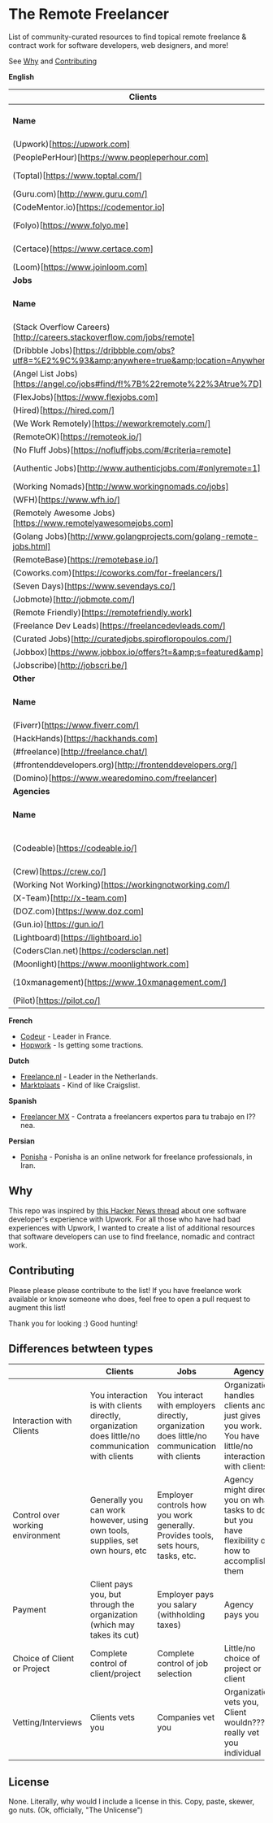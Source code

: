 # The Remote Freelancer
List of community-curated resources to find topical remote freelance &amp; contract work for software developers, web designers, and more!

See [Why](#why) and [Contributing](#contributing)

**English**

| **Clients**                                                                                      |                |            |                               |
|--------------------------------------------------------------------------------------------------|----------------|------------|-------------------------------|
| **Name**                                                                                         | **Alexa Rank** |            | **Hires these Types**         |
| (Upwork)[https://upwork.com]                                                                     | 500            |            | Software                      |
| (PeoplePerHour)[https://www.peopleperhour.com]                                                   | 6,000          |            | Designers                     |
| (Toptal)[https://www.toptal.com/]                                                                | 7,000          |            | Designers & Software          |
| (Guru.com)[http://www.guru.com/]                                                                 | 10,000         |            | Software                      |
| (CodeMentor.io)[https://codementor.io]                                                           | 10,000         | & Tutoring | Software                      |
| (Folyo)[https://www.folyo.me]                                                                    | 1,000,000      |            | Designers & Software          |
| (Certace)[https://www.certace.com]                                                               | 9,000,000      |            | Data Science                  |
| (Loom)[https://www.joinloom.com]                                                                 | 10,000,000     |            |                               |
| **Jobs**                                                                                         |                |            |                               |
| **Name**                                                                                         | **Alexa Rank** |            | **Hires these Types**         |
| (Stack Overflow Careers)[http://careers.stackoverflow.com/jobs/remote]                           | 60             |            | Software                      |
| (Dribbble Jobs)[https://dribbble.com/obs?utf8=%E2%9C%93&amp;anywhere=true&amp;location=Anywhere] | 1,000          |            | Designers                     |
| (Angel List Jobs)[https://angel.co/jobs#find/f!%7B%22remote%22%3Atrue%7D]                        | 2,000          |            | Variety                       |
| (FlexJobs)[https://www.flexjobs.com]                                                             | 20,000         | & Clients  | Software                      |
| (Hired)[https://hired.com/]                                                                      | 20,000         |            | Software                      |
| (We Work Remotely)[https://weworkremotely.com/]                                                  | 40,000         |            |                               |
| (RemoteOK)[https://remoteok.io/]                                                                 | 50,000         |            |                               |
| (No Fluff Jobs)[https://nofluffjobs.com/#criteria=remote]                                        | 70,000         |            |                               |
| (Authentic Jobs)[http://www.authenticjobs.com/#onlyremote=1]                                     | 100,000        |            | Designers & Software          |
| (Working Nomads)[http://www.workingnomads.co/jobs]                                               | 200,000        |            |                               |
| (WFH)[https://www.wfh.io/]                                                                       | 400,000        |            | Software                      |
| (Remotely Awesome Jobs)[https://www.remotelyawesomejobs.com]                                     | 500,000        |            |                               |
| (Golang Jobs)[http://www.golangprojects.com/golang-remote-jobs.html]                             | 800,000        |            | Golang developers             |
| (RemoteBase)[https://remotebase.io/]                                                             | 900,000        |            | Software                      |
| (Coworks.com)[https://coworks.com/for-freelancers/]                                              | 1,000,000      |            |                               |
| (Seven Days)[https://www.sevendays.co/]                                                          | 2,000,000      |            |                               |
| (Jobmote)[http://jobmote.com/]                                                                   | 2,000,000      |            |                               |
| (Remote Friendly)[https://remotefriendly.work]                                                   | 4,000,000      |            |                               |
| (Freelance Dev Leads)[https://freelancedevleads.com/]                                            | 8,000,000      |            |                               |
| (Curated Jobs)[http://curatedjobs.spirofloropoulos.com/]                                         | 10,000,000     |            |                               |
| (Jobbox)[https://www.jobbox.io/offers?t=&amp;s=featured&amp]                                     | 10,000,000     |            |                               |
| (Jobscribe)[http://jobscri.be/]                                                                  | 10,000,000     |            |                               |
| **Other**                                                                                        |                |            |                               |
| **Name**                                                                                         | **Alexa Rank** |            | **Hires these Types**         |
| (Fiverr)[https://www.fiverr.com/]                                                                | 400            | Gigs       | Variety                       |
| (HackHands)[https://hackhands.com]                                                               | 200,000        | Tutoring   |                               |
| (#freelance)[http://freelance.chat/]                                                             | 1,000,000      | Community  | Software                      |
| (#frontenddevelopers.org)[http://frontenddevelopers.org/]                                        | 2,000,000      | Community  |                               |
| (Domino)[https://www.wearedomino.com/freelancer]                                                 | 10,000,000     | Community  |                               |
| **Agencies**                                                                                     |                |            |                               |
| **Name**                                                                                         | **Alexa Rank** |            | **Hires these Types**         |
| (Codeable)[https://codeable.io/]                                                                 | 100,000        |            | Wordpress software developers |
| (Crew)[https://crew.co/]                                                                         | 100,000        |            |                               |
| (Working Not Working)[https://workingnotworking.com/]                                            | 100,000        |            |                               |
| (X-Team)[http://x-team.com]                                                                      | 200,000        |            |                               |
| (DOZ.com)[https://www.doz.com]                                                                   | 300,000        |            | Marketing                     |
| (Gun.io)[https://gun.io/]                                                                        | 400,000        |            | Software                      |
| (Lightboard)[https://lightboard.io]                                                              | 500,000        |            | Designers                     |
| (CodersClan.net)[https://codersclan.net]                                                         | 700,000        |            |                               |
| (Moonlight)[https://www.moonlightwork.com]                                                       | 1,000,000      |            | Software                      |
| (10xmanagement)[https://www.10xmanagement.com/]                                                  | 1,000,000      |            | Designers & Software          |
| (Pilot)[https://pilot.co/]                                                                       | 1,000,000      |            |                               |

**French**

- [Codeur](https://www.codeur.com/) - Leader in France.
- [Hopwork](https://www.hopwork.fr/) - Is getting some tractions.

**Dutch**

- [Freelance.nl](https://freelance.nl/) - Leader in the Netherlands.
- [Marktplaats](http://klussen.marktplaats.nl/diensten-en-vakmensen/klussen/0) - Kind of like Craigslist.

**Spanish**
- [Freelancer MX](https://www.freelancer.mx) - Contrata a freelancers expertos para tu trabajo en l??nea.

**Persian**
- [Ponisha](http://ponisha.ir) - Ponisha is an online network for freelance professionals, in Iran. 

## Why
This repo was inspired by [this Hacker News thread](https://news.ycombinator.com/item?id=12773282) about one software developer's experience with Upwork. For all those who have had bad experiences with Upwork, I wanted to create a list of additional resources that software developers can use to find freelance, nomadic and contract work.

## Contributing
Please please please contribute to the list! If you have freelance work available or know someone who does, feel free to open a pull request to augment this list!

Thank you for looking :) Good hunting!

## Differences betwteen types

|                                  | Clients                                                                                          | Jobs                                                                                         | Agency                                                                                            |
|----------------------------------|--------------------------------------------------------------------------------------------------|----------------------------------------------------------------------------------------------|---------------------------------------------------------------------------------------------------|
| Interaction with Clients         | You interaction is with clients directly, organization does little/no communication with clients | You interact with employers directly, organization does little/no communication with clients | Organization handles clients and just gives you work. You have little/no interaction with clients |
| Control over working environment | Generally you can work however, using own tools, supplies, set own hours, etc                    | Employer controls how you work generally. Provides tools, sets hours, tasks, etc.            | Agency might direct you on what tasks to do but you have flexibility on how to accomplish them    |
| Payment                          | Client pays you, but through the organization (which may takes its cut)                          | Employer pays you salary (withholding taxes)                                                 | Agency pays you                                                                                   |
| Choice of Client or Project      | Complete control of client/project                                                               | Complete control of job selection                                                            | Little/no choice of project or client                                                             |
| Vetting/Interviews               | Clients vets you                                                                                 | Companies vet you                                                                            | Organization vets you, Client wouldn???t really vet you individual                                  |
## License
None. Literally, why would I include a license in this. Copy, paste, skewer, go nuts. (Ok, officially, "The Unlicense")
